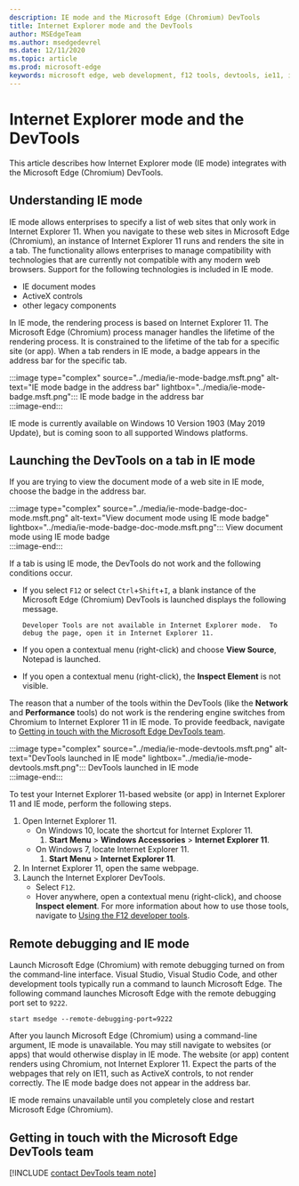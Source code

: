 ```yaml
---
description: IE mode and the Microsoft Edge (Chromium) DevTools
title: Internet Explorer mode and the DevTools
author: MSEdgeTeam
ms.author: msedgedevrel
ms.date: 12/11/2020
ms.topic: article
ms.prod: microsoft-edge
keywords: microsoft edge, web development, f12 tools, devtools, ie11, internet explorer 11, ie mode
---
```

# Internet Explorer mode and the DevTools  

This article describes how Internet Explorer mode \(IE mode\) integrates with the Microsoft Edge \(Chromium\) DevTools.  

## Understanding IE mode  

IE mode allows enterprises to specify a list of web sites that only work in Internet Explorer 11.  When you navigate to these web sites in Microsoft Edge \(Chromium\), an instance of Internet Explorer 11 runs and renders the site in a tab.  The functionality allows enterprises to manage compatibility with technologies that are currently not compatible with any modern web browsers.  Support for the following technologies is included in IE mode.  

*   IE document modes  
*   ActiveX controls  
*   other legacy components  

In IE mode, the rendering process is based on Internet Explorer 11.  The Microsoft Edge \(Chromium\) process manager handles the lifetime of the rendering process.  It is constrained to the lifetime of the tab for a specific site \(or app\).  When a tab renders in IE mode, a badge appears in the address bar for the specific tab.  

:::image type="complex" source="../media/ie-mode-badge.msft.png" alt-text="IE mode badge in the address bar" lightbox="../media/ie-mode-badge.msft.png":::
   IE mode badge in the address bar  
:::image-end:::  

IE mode is currently available on Windows 10 Version 1903 \(May 2019 Update\), but is coming soon to all supported Windows platforms.  

## Launching the DevTools on a tab in IE mode  

If you are trying to view the document mode of a web site in IE mode, choose the badge in the address bar.  

:::image type="complex" source="../media/ie-mode-badge-doc-mode.msft.png" alt-text="View document mode using IE mode badge" lightbox="../media/ie-mode-badge-doc-mode.msft.png":::
   View document mode using IE mode badge  
:::image-end:::  

If a tab is using IE mode, the DevTools do not work and the following conditions occur.

*   If you select `F12` or select `Ctrl`+`Shift`+`I`, a blank instance of the Microsoft Edge \(Chromium\) DevTools is launched displays the following message.  
    
    ```text
    Developer Tools are not available in Internet Explorer mode.  To debug the page, open it in Internet Explorer 11.
    ```  
    
*   If you open a contextual menu \(right-click\) and choose **View Source**, Notepad is launched.  
*   If you open a contextual menu \(right-click\), the **Inspect Element** is not visible.  

The reason that a number of the tools within the DevTools \(like the **Network** and **Performance** tools\) do not work is the rendering engine switches from Chromium to Internet Explorer 11 in IE mode.  To provide feedback, navigate to [Getting in touch with the Microsoft Edge DevTools team](#getting-in-touch-with-the-microsoft-edge-devtools-team).  

:::image type="complex" source="../media/ie-mode-devtools.msft.png" alt-text="DevTools launched in IE mode" lightbox="../media/ie-mode-devtools.msft.png":::
   DevTools launched in IE mode  
:::image-end:::  

To test your Internet Explorer 11-based website \(or app\) in Internet Explorer 11 and IE mode, perform the following steps.  

1.  Open Internet Explorer 11.  
    *   On Windows 10, locate the shortcut for Internet Explorer 11.
        1.  **Start Menu** > **Windows Accessories** > **Internet Explorer 11**.  
    *   On Windows 7, locate Internet Explorer 11.
        1.  **Start Menu** > **Internet Explorer 11**.  
1.  In Internet Explorer 11, open the same webpage.  
1.  Launch the Internet Explorer DevTools.  
    *   Select `F12`.  
    *   Hover anywhere, open a contextual menu \(right-click\), and choose **Inspect element**.  For more information about how to use those tools, navigate to [Using the F12 developer tools][PreviousVersionsWindowsInternetExplorerDeveloperSamplesbg182326].  

## Remote debugging and IE mode  

Launch Microsoft Edge \(Chromium\) with remote debugging turned on from the command-line interface.  Visual Studio, Visual Studio Code, and other development tools typically run a command to launch Microsoft Edge.  The following command launches Microsoft Edge with the remote debugging port set to `9222`.  

```shell
start msedge --remote-debugging-port=9222
```  

After you launch Microsoft Edge \(Chromium\) using a command-line argument, IE mode is unavailable.  You may still navigate to websites \(or apps\) that would otherwise display in IE mode.  The website \(or app\) content renders using Chromium, not Internet Explorer 11.  Expect the parts of the webpages that rely on IE11, such as ActiveX controls, to not render correctly.  The IE mode badge does not appear in the address bar.  

IE mode remains unavailable until you completely close and restart Microsoft Edge \(Chromium\).  

## Getting in touch with the Microsoft Edge DevTools team  

[!INCLUDE [contact DevTools team note](../includes/contact-devtools-team-note.md)]  

<!-- links -->  

[PreviousVersionsWindowsInternetExplorerDeveloperSamplesbg182326]: /previous-versions/windows/internet-explorer/ie-developer/samples/bg182326(v%3dvs.85) "Using the F12 developer tools | Microsoft Docs"  
